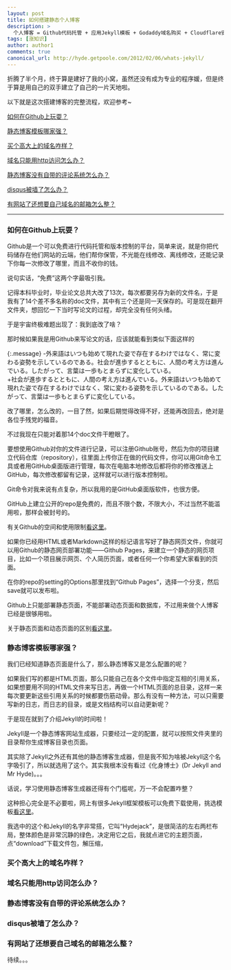 ```yaml
---
layout: post
title: 如何搭建静态个人博客
description: >
  个人博客 = Github代码托管 + 应用Jekyll模板 + Godaddy域名购买 + Cloudflare安全认证 + 应用disqus评论系统 + 反向代理访问disqus(墙内) + zoho自主域名邮箱设置
tags: [涨知识]
author: author1
comments: true
canonical_url: http://hyde.getpoole.com/2012/02/06/whats-jekyll/
---
```


折腾了半个月，终于算是建好了我的小窝，虽然还没有成为专业的程序媛，但是终于算是用自己的双手建立了自己的一片天地啦。

以下就是这次搭建博客的完整流程，欢迎参考~

[如何在Github上玩耍？](#static-blog-01)

[静态博客模板哪家强？](#static-blog-02)

[买个高大上的域名咋样？](#static-blog-03)

[域名只能用http访问怎么办？](#static-blog-04)

[静态博客没有自带的评论系统怎么办？](#static-blog-05)

[disqus被墙了怎么办？](#static-blog-06)

[有网站了还想要自己域名的邮箱怎么整？](#static-blog-07)
***

<h3 id="static-blog-01">如何在Github上玩耍？</h3>

Github是一个可以免费进行代码托管和版本控制的平台，简单来说，就是你把代码储存在他们网站的云端，他们帮你保管，不光能在线修改、离线修改，还能记录下你每一次修改了哪里，而且不收你的钱。

说句实话，“免费”这两个字最吸引我。

记得本科毕业时，毕业论文总共大改了13次，每次都要另存为新的文件名，于是我有了14个差不多名称的doc文件，其中有三个还是同一天保存的。可是现在翻开文件夹，想回忆一下当时写论文的过程，却完全没有任何头绪。

于是宇宙终极难题出现了：我到底改了啥？

那时候如果我是用Github来写论文的话，应该就能看到类似下面这样的

{:.message}
	-外来語はいつも始めて現れた姿で存在するわけではなく、常に変わる姿勢を示しているのである。社会が進歩するとともに、人間の考え方は進んでいる。したがって、言葉は一歩もとまらずに変化している。   
	+社会が進歩するとともに、人間の考え方は進んでいる。外来語はいつも始めて現れた姿で存在するわけではなく、常に変わる姿勢を示しているのである。したがって、言葉は一歩もとまらずに変化している。

改了哪里，怎么改的，一目了然，如果后期觉得改得不好，还能再改回去，绝对是各位手残党的福音。

不过我现在只能对着那14个doc文件干瞪眼了。

要想使用Github对你的文件进行记录，可以注册Github账号，然后为你的项目建立代码仓库（repository），往里面上传你正在做的代码文件，你可以用Git命令工具或者用GitHub桌面版进行管理，每次在电脑本地修改后都将你的修改推送上GitHub，每次修改都留有记录，这样就可以进行版本控制啦。

Git命令对我来说有点复杂，所以我用的是GitHub桌面版软件，也很方便。

GitHub上建立公开的repo是免费的，而且不限个数，不限大小，不过当然不能滥用啦，那样会被封号的。

有关Github的空间和使用限制[看这里](https://help.github.com/articles/what-is-my-disk-quota)。

如果你已经用HTML或者Markdown这样的标记语言写好了静态网页文件，你就可以用Github的静态网页部署功能——Github Pages，来建立一个静态的网页项目，比如一个项目展示网页、个人简历页面，或者任何一个你希望大家看到的页面。

在你的repo的setting的Options那里找到“Github Pages”，选择一个分支，然后save就可以发布啦。

Github上只能部署静态页面，不能部署动态页面和数据库，不过用来做个人博客已经是很够用啦。

关于静态页面和动态页面的区别[看这里](https://zhidao.baidu.com/question/40565483.html)。

<h3 id="static-blog-02">静态博客模板哪家强？</h3>

我们已经知道静态页面是什么了，那么静态博客又是怎么配置的呢？

如果我们写的都是HTML页面，那么只能自己在各个文件中指定互相的引用关系，如果想要用不同的HTML文件来写日志，再做一个HTML页面的总目录，这样一来每次要更新这些引用关系的时候都要伤筋动骨。那么有没有一种方法，可以只需要写新的日志，而日志的目录，或是文档结构可以自动更新呢？

于是现在就到了介绍Jekyll的时间啦！

Jekyll是一个静态博客网站生成器，只要经过一定的配置，就可以按照文件夹里的目录帮你生成博客目录也页面。

其实除了Jekyll之外还有其他的静态博客生成器，但是我不知为啥被Jekyll这个名字吸引了，所以就选用了这个。其实我根本没有看过《化身博士》(Dr Jekyll and Mr Hyde)。。。

话说，学习使用静态博客生成器还得有个门槛呢，万一不会配置咋整？

这种担心完全是不必要啦，网上有很多Jekyll框架模板可以免费下载使用，挑选模板[看这里](http://jekyllthemes.org)。

我选中的这个和Jekyll的名字非常搭，它叫“Hydejack”，是很简洁的左右两栏布局，整体颜色是非常沉静的绿色，决定用它之后，我就点进它的主题页面，点“download”下载文件包，解压缩，

<h3 id="static-blog-03">买个高大上的域名咋样？</h3>

<h3 id="static-blog-04">域名只能用http访问怎么办？</h3>

<h3 id="static-blog-05">静态博客没有自带的评论系统怎么办？</h3>

<h3 id="static-blog-06">disqus被墙了怎么办？</h3>

<h3 id="static-blog-07">有网站了还想要自己域名的邮箱怎么整？</h3>

待续。。。

